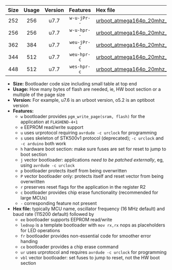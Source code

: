 |Size|Usage|Version|Features|Hex file|
|:-:|:-:|:-:|:-:|:--|
|252|256|u7.7|`w-u-jPr--`|[urboot_atmega164p_20mhz_115200bps_lednop_ur_vbl.hex](https://raw.githubusercontent.com/stefanrueger/urboot.hex/main/mcus/atmega164p/fcpu_20mhz/115200_bps/urboot_atmega164p_20mhz_115200bps_lednop_ur_vbl.hex)|
|256|256|u7.7|`w-u-hpr--`|[urboot_atmega164p_20mhz_115200bps_lednop_fr_ur.hex](https://raw.githubusercontent.com/stefanrueger/urboot.hex/main/mcus/atmega164p/fcpu_20mhz/115200_bps/urboot_atmega164p_20mhz_115200bps_lednop_fr_ur.hex)|
|362|384|u7.7|`weu-jPr-c`|[urboot_atmega164p_20mhz_115200bps_ee_lednop_fr_ce_ur_vbl.hex](https://raw.githubusercontent.com/stefanrueger/urboot.hex/main/mcus/atmega164p/fcpu_20mhz/115200_bps/urboot_atmega164p_20mhz_115200bps_ee_lednop_fr_ce_ur_vbl.hex)|
|344|512|u7.7|`weu-hpr-c`|[urboot_atmega164p_20mhz_115200bps_ee_lednop_fr_ce_ur.hex](https://raw.githubusercontent.com/stefanrueger/urboot.hex/main/mcus/atmega164p/fcpu_20mhz/115200_bps/urboot_atmega164p_20mhz_115200bps_ee_lednop_fr_ce_ur.hex)|
|448|512|u7.7|`wes-hpr-c`|[urboot_atmega164p_20mhz_115200bps_ee_lednop_fr_ce.hex](https://raw.githubusercontent.com/stefanrueger/urboot.hex/main/mcus/atmega164p/fcpu_20mhz/115200_bps/urboot_atmega164p_20mhz_115200bps_ee_lednop_fr_ce.hex)|

- **Size:** Bootloader code size including small table at top end
- **Usage:** How many bytes of flash are needed, ie, HW boot section or a multiple of the page size
- **Version:** For example, u7.6 is an urboot version, o5.2 is an optiboot version
- **Features:**
  + `w` bootloader provides `pgm_write_page(sram, flash)` for the application at `FLASHEND-4+1`
  + `e` EEPROM read/write support
  + `u` uses urprotocol requiring `avrdude -c urclock` for programming
  + `s` uses skeleton of STK500v1 protocol (deprecated); `-c urclock` and `-c arduino` both work
  + `h` hardware boot section: make sure fuses are set for reset to jump to boot section
  + `j` vector bootloader: applications *need to be patched externally*, eg, using `avrdude -c urclock`
  + `p` bootloader protects itself from being overwritten
  + `P` vector bootloader only: protects itself and reset vector from being overwritten
  + `r` preserves reset flags for the application in the register R2
  + `c` bootloader provides chip erase functionality (recommended for large MCUs)
  + `-` corresponding feature not present
- **Hex file:** typically MCU name, oscillator frequency (16 MHz default) and baud rate (115200 default) followed by
  + `ee` bootloader supports EEPROM read/write
  + `lednop` is a template bootloader with `mov rx,rx` nops as placeholders for LED operations
  + `fr` bootloader provides non-essential code for smoother error handing
  + `ce` bootloader provides a chip erase command
  + `ur` uses urprotocol and requires `avrdude -c urclock` for programming
  + `vbl` vector bootloader: set fuses to jump to reset, not the HW boot section
